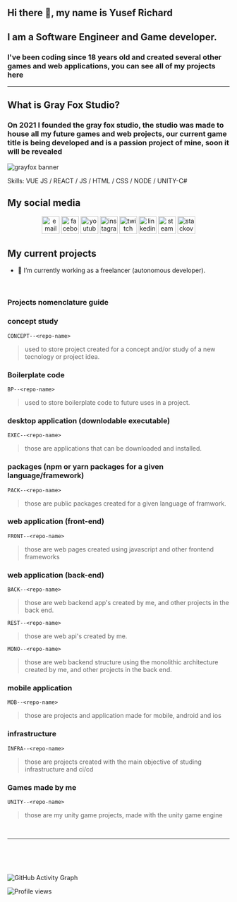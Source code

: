 ## Hi there 👋, my name is **Yusef Richard**
## I am a **Software Engineer** and **Game** developer.

### I've been coding since 18 years old and created several other games and web applications, you can see all of my projects here

***

## What is Gray Fox Studio?

### On 2021 I founded the gray fox studio, the studio was made to house all my future games and web projects, our current game title is being developed and is a passion project of mine, soon it will be revealed

![grayfox banner](https://i.imgur.com/mGdnIGr.jpg)

Skills: VUE JS / REACT / JS / HTML / CSS / NODE / UNITY-C#


## My social media

<p align="center">
  <!-- <a href="https://darkwood.fr"><img src="https://img.icons8.com/fluent/96/000000/domain.png" alt="darkwood"/></a> -->
  <a href="mailto:richard.alves.dev@gmail.com"><img src="https://img.icons8.com/color/96/000000/gmail.png" height="40" alt="email"/></a>
  <a href="https://www.facebook.com/yusef.rick"><img src="https://img.icons8.com/color/96/000000/facebook.png" height="40" alt="facebook"/></a>
  <a href="https://www.youtube.com/channel/UCr-_VKoesW5fFgIVRPqm42w"><img src="https://img.icons8.com/color/96/000000/youtube.png" height="40" alt="youtube"/></a>
  <a href="https://www.instagram.com/ctrl_richard"><img src="https://img.icons8.com/color/96/000000/instagram-new.png" height="40" alt="instagram"/></a>
  <a href="https://www.twitch.tv/jaeger_dev"><img src="https://img.icons8.com/color/96/000000/twitch--v2.png" height="40" alt="twitch"/></a>
  <a href="https://www.linkedin.com/in/richardalvesdev"><img src="https://img.icons8.com/color/96/000000/linkedin.png" height="40" alt="linkedin"/></a>
  <a href="https://steamcommunity.com/id/richardu/"><img src="https://img.icons8.com/fluent/96/000000/steam.png" height="40" alt="steam"/></a>
  <a href="https://stackoverflow.com/users/11937124/jaeger-dev"><img src="https://img.icons8.com/color/96/000000/stackoverflow.png" height="40" alt="stackoverflow"/></a>
</p>

## My current projects

- 🔭 I’m currently working as a freelancer (autonomous developer).

<br>

### Projects **nomenclature guide** ##

### concept study ###
`CONCEPT--<repo-name>` 
> used to store project created for a concept and/or study of a new tecnology or project idea.

### Boilerplate code ###
`BP--<repo-name>` 
> used to store boilerplate code to future uses in a project.

### desktop application (downlodable executable) ###
`EXEC--<repo-name>`
> those are applications that can be downloaded and installed. 

### packages (npm or yarn packages for a given language/framework) ###
`PACK--<repo-name>`
> those are public packages created for a given language of framwork. 

### web application (front-end) ###
`FRONT--<repo-name>`
> those are web pages created using javascript and other frontend frameworks

### web application (back-end) ###
`BACK--<repo-name>`
> those are web backend app's created by me, and other projects in the back end.

`REST--<repo-name>`
> those are web api's created by me.

`MONO--<repo-name>`
> those are web backend structure using the monolithic architecture created by me, and other projects in the back end.

### mobile application ###
`MOB--<repo-name>`
> those are projects and application made for mobile, android and ios

### infrastructure ###
`INFRA--<repo-name>`
> those are projects created with the main objective of studing infrastructure and ci/cd

### Games made by me ###
`UNITY--<repo-name>`
> those are my unity game projects, made with the unity game engine


<br>

***
<br>
<br>
<br>


![GitHub Activity Graph](https://activity-graph.herokuapp.com/graph?username=yusefrich&theme=github)  

![Profile views](https://gpvc.arturio.dev/yusefrich)  
